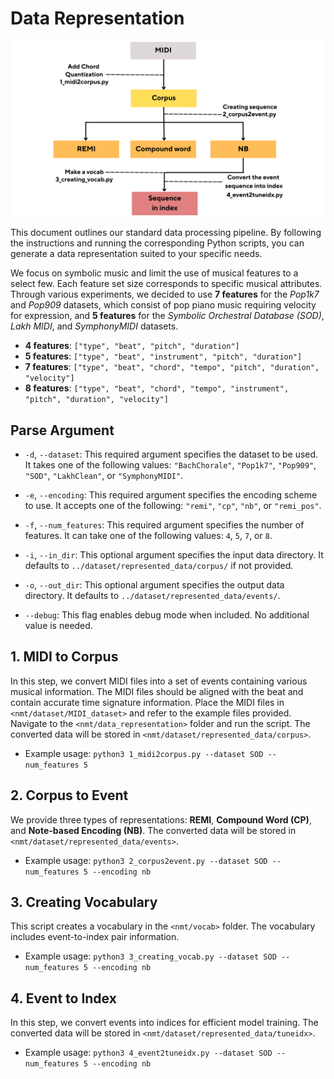 # Data Representation

<p align="center">
<img src="figure/Data_Representation_Pipeline.png" width="500">
</p>


This document outlines our standard data processing pipeline. By following the instructions and running the corresponding Python scripts, you can generate a data representation suited to your specific needs.

We focus on symbolic music and limit the use of musical features to a select few. Each feature set size corresponds to specific musical attributes. Through various experiments, we decided to use **7 features** for the *Pop1k7* and *Pop909* datasets, which consist of pop piano music requiring velocity for expression, and **5 features** for the *Symbolic Orchestral Database (SOD)*, *Lakh MIDI*, and *SymphonyMIDI* datasets.

- **4 features**: `["type", "beat", "pitch", "duration"]`
- **5 features**: `["type", "beat", "instrument", "pitch", "duration"]`
- **7 features**: `["type", "beat", "chord", "tempo", "pitch", "duration", "velocity"]`
- **8 features**: `["type", "beat", "chord", "tempo", "instrument", "pitch", "duration", "velocity"]`

## Parse Argument
- `-d`, `--dataset`: This required argument specifies the dataset to be used. It takes one of the following values: `"BachChorale"`, `"Pop1k7"`, `"Pop909"`, `"SOD"`, `"LakhClean"`, or `"SymphonyMIDI"`.
  
- `-e`, `--encoding`: This required argument specifies the encoding scheme to use. It accepts one of the following: `"remi"`, `"cp"`, `"nb"`, or `"remi_pos"`.

- `-f`, `--num_features`: This required argument specifies the number of features. It can take one of the following values: `4`, `5`, `7`, or `8`.

- `-i`, `--in_dir`: This optional argument specifies the input data directory. It defaults to `../dataset/represented_data/corpus/` if not provided.

- `-o`, `--out_dir`: This optional argument specifies the output data directory. It defaults to `../dataset/represented_data/events/`.

- `--debug`: This flag enables debug mode when included. No additional value is needed.

## 1. MIDI to Corpus
In this step, we convert MIDI files into a set of events containing various musical information. The MIDI files should be aligned with the beat and contain accurate time signature information. Place the MIDI files in `<nmt/dataset/MIDI_dataset>` and refer to the example files provided. Navigate to the `<nmt/data_representation>` folder and run the script. The converted data will be stored in `<nmt/dataset/represented_data/corpus>`.

- Example usage: `python3 1_midi2corpus.py --dataset SOD --num_features 5`

## 2. Corpus to Event
We provide three types of representations: **REMI**, **Compound Word (CP)**, and **Note-based Encoding (NB)**. The converted data will be stored in `<nmt/dataset/represented_data/events>`.

- Example usage: `python3 2_corpus2event.py --dataset SOD --num_features 5 --encoding nb`

## 3. Creating Vocabulary
This script creates a vocabulary in the `<nmt/vocab>` folder. The vocabulary includes event-to-index pair information.

- Example usage: `python3 3_creating_vocab.py --dataset SOD --num_features 5 --encoding nb`

## 4. Event to Index
In this step, we convert events into indices for efficient model training. The converted data will be stored in `<nmt/dataset/represented_data/tuneidx>`.

- Example usage: `python3 4_event2tuneidx.py --dataset SOD --num_features 5 --encoding nb`